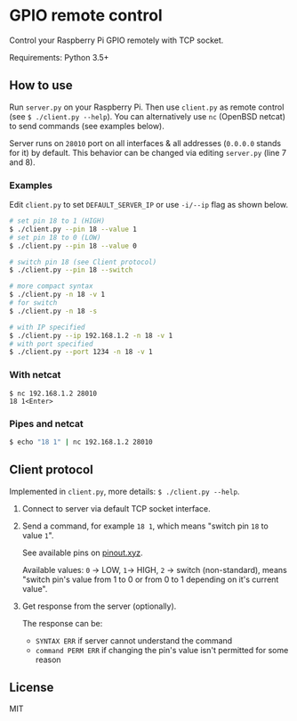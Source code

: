 # GPIO remote control

Control your Raspberry Pi GPIO remotely with TCP socket.

Requirements: Python 3.5+

## How to use

Run `server.py` on your Raspberry Pi. Then use `client.py` as remote control (see `$ ./client.py --help`). You can alternatively use `nc` (OpenBSD netcat) to send commands (see examples below).

Server runs on `28010` port on all interfaces & all addresses (`0.0.0.0` stands for it) by default. This behavior can be changed via editing `server.py` (line 7 and 8).

### Examples

Edit `client.py` to set `DEFAULT_SERVER_IP` or use `-i/--ip` flag as shown below.

```bash
# set pin 18 to 1 (HIGH)
$ ./client.py --pin 18 --value 1
# set pin 18 to 0 (LOW)
$ ./client.py --pin 18 --value 0

# switch pin 18 (see Client protocol)
$ ./client.py --pin 18 --switch

# more compact syntax
$ ./client.py -n 18 -v 1
# for switch
$ ./client.py -n 18 -s

# with IP specified
$ ./client.py --ip 192.168.1.2 -n 18 -v 1
# with port specified
$ ./client.py --port 1234 -n 18 -v 1
```

### With netcat

```
$ nc 192.168.1.2 28010
18 1<Enter>
```

### Pipes and netcat

```bash
$ echo "18 1" | nc 192.168.1.2 28010
```

## Client protocol

Implemented in `client.py`, more details: `$ ./client.py --help`.

1. Connect to server via default TCP socket interface.
2. Send a command, for example `18 1`, which means "switch pin `18` to value `1`".

   See available pins on [pinout.xyz](https://pinout.xyz).

   Available values: `0` -> LOW, `1`-> HIGH, `2` -> switch (non-standard), means "switch pin's value from 1 to 0 or from 0 to 1 depending on it's current value".

3. Get response from the server (optionally).

   The response can be:
   - `SYNTAX ERR` if server cannot understand the command
   - `command PERM ERR` if changing the pin's value isn't permitted for some reason

## License

MIT
